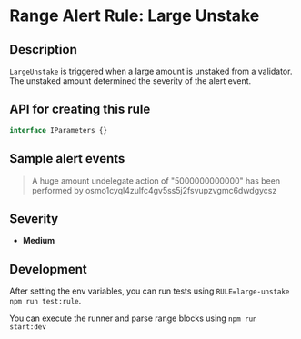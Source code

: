 # Range Alert Rule: Large Unstake

## Description

`LargeUnstake` is triggered when a large amount is unstaked from a validator.
The unstaked amount determined the severity of the alert event.

## API for creating this rule

```typescript
interface IParameters {}
```

## Sample alert events

> A huge amount undelegate action of "5000000000000" has been performed by osmo1cyql4zulfc4gv5ss5j2fsvupzvgmc6dwdgycsz

## Severity

- **Medium**

## Development

After setting the env variables, you can run tests using `RULE=large-unstake npm run test:rule`.

You can execute the runner and parse range blocks using `npm run start:dev`
